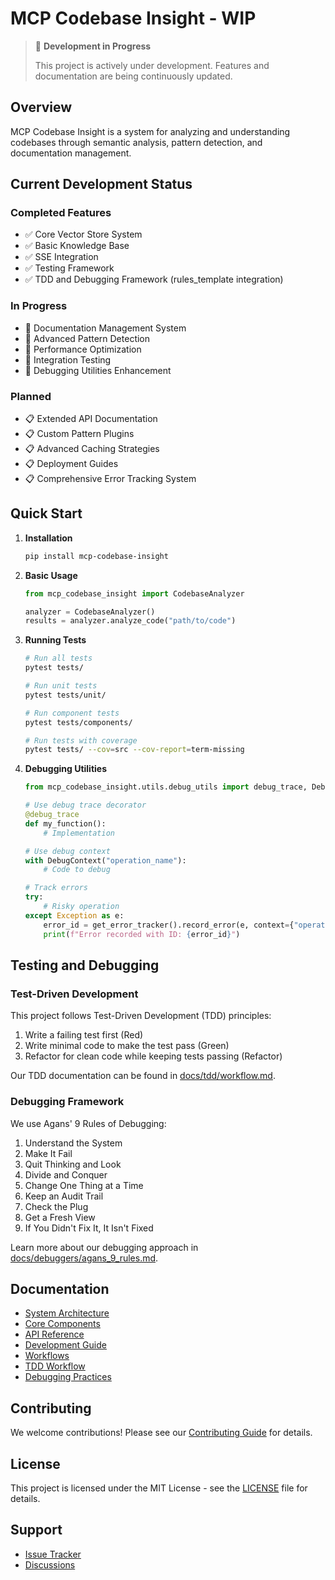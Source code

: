 # MCP Codebase Insight - WIP

> 🚧 **Development in Progress** 
> 
> This project is actively under development. Features and documentation are being continuously updated.

## Overview

MCP Codebase Insight is a system for analyzing and understanding codebases through semantic analysis, pattern detection, and documentation management.

## Current Development Status

### Completed Features
- ✅ Core Vector Store System
- ✅ Basic Knowledge Base
- ✅ SSE Integration
- ✅ Testing Framework
- ✅ TDD and Debugging Framework (rules_template integration)

### In Progress
- 🔄 Documentation Management System
- 🔄 Advanced Pattern Detection
- 🔄 Performance Optimization
- 🔄 Integration Testing
- 🔄 Debugging Utilities Enhancement

### Planned
- 📋 Extended API Documentation
- 📋 Custom Pattern Plugins
- 📋 Advanced Caching Strategies
- 📋 Deployment Guides
- 📋 Comprehensive Error Tracking System

## Quick Start

1. **Installation**
   ```bash
   pip install mcp-codebase-insight
   ```

2. **Basic Usage**
   ```python
   from mcp_codebase_insight import CodebaseAnalyzer
   
   analyzer = CodebaseAnalyzer()
   results = analyzer.analyze_code("path/to/code")
   ```

3. **Running Tests**
   ```bash
   # Run all tests
   pytest tests/
   
   # Run unit tests
   pytest tests/unit/
   
   # Run component tests
   pytest tests/components/
   
   # Run tests with coverage
   pytest tests/ --cov=src --cov-report=term-missing
   ```

4. **Debugging Utilities**
   ```python
   from mcp_codebase_insight.utils.debug_utils import debug_trace, DebugContext, get_error_tracker
   
   # Use debug trace decorator
   @debug_trace
   def my_function():
       # Implementation
   
   # Use debug context
   with DebugContext("operation_name"):
       # Code to debug
   
   # Track errors
   try:
       # Risky operation
   except Exception as e:
       error_id = get_error_tracker().record_error(e, context={"operation": "description"})
       print(f"Error recorded with ID: {error_id}")
   ```

## Testing and Debugging

### Test-Driven Development

This project follows Test-Driven Development (TDD) principles:

1. Write a failing test first (Red)
2. Write minimal code to make the test pass (Green)
3. Refactor for clean code while keeping tests passing (Refactor)

Our TDD documentation can be found in [docs/tdd/workflow.md](docs/tdd/workflow.md).

### Debugging Framework

We use Agans' 9 Rules of Debugging:

1. Understand the System
2. Make It Fail
3. Quit Thinking and Look
4. Divide and Conquer
5. Change One Thing at a Time
6. Keep an Audit Trail
7. Check the Plug
8. Get a Fresh View
9. If You Didn't Fix It, It Isn't Fixed

Learn more about our debugging approach in [docs/debuggers/agans_9_rules.md](docs/debuggers/agans_9_rules.md).

## Documentation

- [System Architecture](docs/system_architecture/README.md)
- [Core Components](docs/components/README.md)
- [API Reference](docs/api/README.md)
- [Development Guide](docs/development/README.md)
- [Workflows](docs/workflows/README.md)
- [TDD Workflow](docs/tdd/workflow.md)
- [Debugging Practices](docs/debuggers/best_practices.md)

## Contributing

We welcome contributions! Please see our [Contributing Guide](CONTRIBUTING.md) for details.

## License

This project is licensed under the MIT License - see the [LICENSE](LICENSE) file for details.

## Support

- [Issue Tracker](https://github.com/modelcontextprotocol/mcp-codebase-insight/issues)
- [Discussions](https://github.com/modelcontextprotocol/mcp-codebase-insight/discussions)
